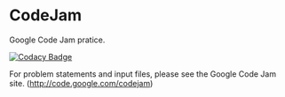 # CodeJam
Google Code Jam pratice.

[![Codacy Badge](https://api.codacy.com/project/badge/Grade/3f6bb9d7f419418baeda0e42baa83338)](https://www.codacy.com/app/javathought/CodeJam?utm_source=github.com&amp;utm_medium=referral&amp;utm_content=javathought/CodeJam&amp;utm_campaign=Badge_Grade)

For problem statements and input files, please see the Google Code Jam site. (http://code.google.com/codejam)

